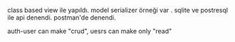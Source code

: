 class based view ile yapıldı. 
model serializer örneği var .
sqlite ve postresql ile api denendi.
postman'de denendi.

auth-user can make "crud", uesrs can make only "read"
